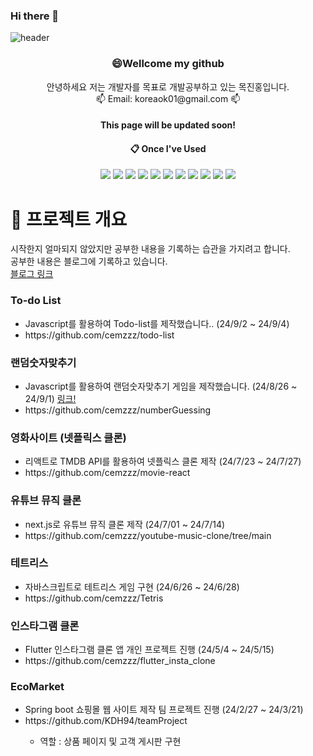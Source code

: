 ### Hi there 👋

![header](https://capsule-render.vercel.app/api?type=waving&color=auto&height=300&section=header&text=hello%20world%20i`m%20JH&fontSize=70)


<h3 align="center">😄Wellcome my github</h3>
<div align="center">
 안녕하세요 저는 개발자를 목표로 개발공부하고 있는 목진홍입니다.
</div>

<div align="center">
  📫 Email: koreaok01@gmail.com 📫
</div>
<div align="center">
  <h4>This page will be updated soon!</h4>
</div>

<div align="center">
  
####  :clipboard: Once I've Used 
</div>

<div align="center">
  <img src="https://img.shields.io/badge/JAVA-007396?style=for-the-badge&logo=Java&logoColor=white">
  <img src="https://img.shields.io/badge/JavaScript-F7DF1E?style=for-the-badge&logo=JavaScript&logoColor=white">
  <img src="https://img.shields.io/badge/Spring-6DB33F?style=for-the-badge&logo=Spring&logoColor=white">
  <img src="https://img.shields.io/badge/HTML5-E34F26?style=for-the-badge&logo=HTML5&logoColor=white">
  <img src="https://img.shields.io/badge/CSS3-1572B6?style=for-the-badge&logo=CSS3&logoColor=white">
  <img src="https://img.shields.io/badge/MySQL-4479A1?style=for-the-badge&logo=MySQL&logoColor=white">
  <img src="https://img.shields.io/badge/Oracle-F80000?style=for-the-badge&logo=Oracle&logoColor=white"> 
  <img src="https://img.shields.io/badge/Flutter-02569B?style=for-the-badge&logo=Flutter&logoColor=white"> 
  <img src="https://img.shields.io/badge/Dart-0175C2?style=for-the-badge&logo=Dart&logoColor=white"> 
  <img src="https://img.shields.io/badge/Firebase-FFCA28?style=for-the-badge&logo=Firebase&logoColor=white"> 
  <img src="https://img.shields.io/badge/react-61DAFB?style=for-the-badge&logo=react&logoColor=black"> 
</div>
 
# 📑 프로젝트 개요 

<div> 시작한지 얼마되지 않았지만 공부한 내용을 기록하는 습관을 가지려고 합니다.</div>
<div> 공부한 내용은 블로그에 기록하고 있습니다.</div>
<a href="https://blog.naver.com/jhcemzzz">블로그 링크</a>

<div>
 <h3> To-do List </h3>
 <ul>
  <li>Javascript를 활용하여 Todo-list를 제작했습니다.. (24/9/2 ~ 24/9/4)</li>
  <li> https://github.com/cemzzz/todo-list </li>
</ul>
</div>

<div>
 <h3> 랜덤숫자맞추기 </h3>
 <ul>
  <li>Javascript를 활용하여 랜덤숫자맞추기 게임을 제작했습니다. (24/8/26 ~ 24/9/1) <a href="https://github.com/cemzzz/numberGuessing ">링크!</a></li>
  <li> https://github.com/cemzzz/numberGuessing </li>
</ul>
</div>

<div>
 <h3> 영화사이트 (넷플릭스 클론) </h3>
 <ul>
  <li>리액트로 TMDB API를 활용하여 넷플릭스 클론 제작 (24/7/23 ~ 24/7/27)</li>
  <li> https://github.com/cemzzz/movie-react </li>
</ul>
</div>

<div>
 <h3> 유튜브 뮤직 클론 </h3>
 <ul>
  <li> next.js로 유튜브 뮤직 클론 제작 (24/7/01 ~ 24/7/14)</li>
  <li> https://github.com/cemzzz/youtube-music-clone/tree/main </li>
</ul>
</div>

<div>
 <h3> 테트리스 </h3>
 <ul>
  <li>자바스크립트로 테트리스 게임 구현 (24/6/26 ~ 24/6/28)</li>
  <li>https://github.com/cemzzz/Tetris</li>
</ul>
</div>

<div>
 <h3>인스타그램 클론</h3>
 <ul>
  <li>Flutter 인스타그램 클론 앱 개인 프로젝트 진행 (24/5/4 ~ 24/5/15)</li>
  <li>https://github.com/cemzzz/flutter_insta_clone</li>
 </ul>
</div>

<div>
 <h3> EcoMarket </h3>
 <ul>
  <li>Spring boot 쇼핑몰 웹 사이트 제작 팀 프로젝트 진행 (24/2/27 ~ 24/3/21)</li>
  <li>https://github.com/KDH94/teamProject</li>
  <ul>
   <li> 역할 : 상품 페이지 및 고객 게시판 구현</li> 
  </ul>
</ul>
</div>



<!--
**cemzzz/cemzzz** is a ✨ _special_ ✨ repository because its `README.md` (this file) appears on your GitHub profile.

Here are some ideas to get you started:

- 🔭 I’m currently working on ...
- 🌱 I’m currently learning ...
- 👯 I’m looking to collaborate on ...
- 🤔 I’m looking for help with ...
- 💬 Ask me about ...
- 📫 How to reach me: ...
- 😄 Pronouns: ...
- ⚡ Fun fact: ...
-->
